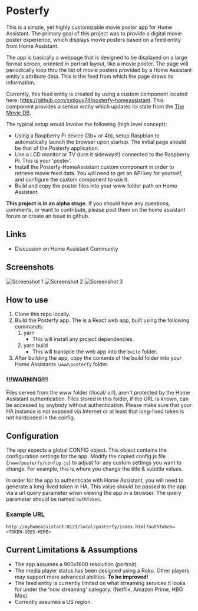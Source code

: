 # Posterfy

This is a simple, yet highly customizable movie poster app for Home Assistant. The primary goal of this project was to provide a digital movie poster experience, which displays movie posters based on a feed entity from Home Assistant.

The app is basically a webpage that is designed to be displayed on a large format screen, oriented in portrait layout, like a movie poster. The page will periodically loop thru the list of movie posters provided by a Home Assistant entity's attribute data. This is the feed from which the page draws its information.

Currently, this feed entity is created by using a custom component located here: https://github.com/xmlguy74/posterfy-homeassistant. This component provides a sensor entity which updates its state from the [The Movie DB](https://www.themoviedb.org/). 

The typical setup would involve the following (high level concept):
- Using a Raspberry Pi device (3b+ or 4b), setup Raspbian to automatically launch the browser upon startup. The initial page should be that of the Posterfy application. 
- Use a LCD monitor or TV (turn it sideways!) connected to the Raspberry Pi. This is your 'poster'. 
- Install the Posterfy-HomeAssistant custom component in order to retrieve movie feed data. You will need to get an API key for yourself, and configure the custom component to use it.
- Build and copy the poster files into your www folder path on Home Assistant.

__This project is in an alpha stage.__ If you should have any questions, comments, or want to contribute, please post them on the home assistant forum or create an issue in github.

## Links

- Discussion on Home Assistant Community

## Screenshots

![Screenshot 1](/docs/screenshot1.png)
![Screenshot 2](/docs/screenshot2.png)
![Screenshot 3](/docs/screenshot3.png)

## How to use

1. Clone this repo locally. 
2. Build the Posterfy app. The is a React web app, built using the following commands:
    1. yarn
        - This will install any project dependencies.
    2. yarn build
        - This will transpile the web app into the `build` folder.
3. After building the app, copy the contents of the build folder into your Home Assistants `\www\posterfy` folder.

### !!!WARNING!!!

Files served from the www folder (/local/ url), aren't protected by the Home Assistant authentication. Files stored in this folder, if the URL is known, can be accessed by anybody without authentication. Please make sure that your HA instance is not exposed via Internet or at least that long-lived token is not hardcoded in the config.

## Configuration

The app expects a global CONFIG object. This object contains the configuration settings for the app. Modify the copied config.js file (`/www/posterfy/config.js`) to adjust for any custom settings you want to change. For example, this is where you change the title & subtitle values.

In order for the app to authenticate with Home Assistant, you will need to generate a long-lived token in HA. This value should be passed to the app via a url query parameter when viewing the app in a browser. The query parameter should be named `authToken`.

### Example URL

``
    http://myhomeassistant:8123/local/posterfy/index.html?authToken=<TOKEN-GOES-HERE>
``

## Current Limitations & Assumptions
- The app assumes a 900x1600 resolution (portrait).
- The media player status has been designed using a Roku. Other players may support more advanced abilities. __To be improved!__
- The feed entity is currently limited on what streaming services it looks for under the 'now streaming' category. (Netflix, Amazon Prime, HBO Max).
- Currently assumes a US region.

